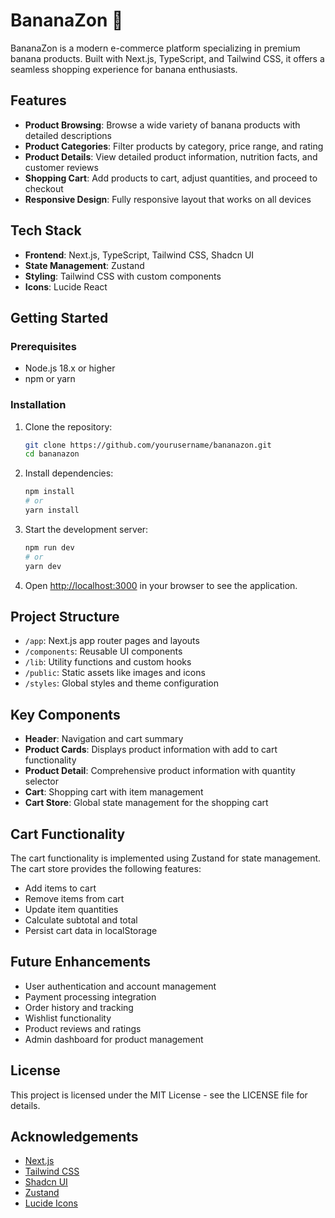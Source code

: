 # BananaZon 🍌

BananaZon is a modern e-commerce platform specializing in premium banana products. Built with Next.js, TypeScript, and Tailwind CSS, it offers a seamless shopping experience for banana enthusiasts.

## Features

- **Product Browsing**: Browse a wide variety of banana products with detailed descriptions
- **Product Categories**: Filter products by category, price range, and rating
- **Product Details**: View detailed product information, nutrition facts, and customer reviews
- **Shopping Cart**: Add products to cart, adjust quantities, and proceed to checkout
- **Responsive Design**: Fully responsive layout that works on all devices

## Tech Stack

- **Frontend**: Next.js, TypeScript, Tailwind CSS, Shadcn UI
- **State Management**: Zustand
- **Styling**: Tailwind CSS with custom components
- **Icons**: Lucide React

## Getting Started

### Prerequisites

- Node.js 18.x or higher
- npm or yarn

### Installation

1. Clone the repository:
   ```bash
   git clone https://github.com/yourusername/bananazon.git
   cd bananazon
   ```

2. Install dependencies:
   ```bash
   npm install
   # or
   yarn install
   ```

3. Start the development server:
   ```bash
   npm run dev
   # or
   yarn dev
   ```

4. Open [http://localhost:3000](http://localhost:3000) in your browser to see the application.

## Project Structure

- `/app`: Next.js app router pages and layouts
- `/components`: Reusable UI components
- `/lib`: Utility functions and custom hooks
- `/public`: Static assets like images and icons
- `/styles`: Global styles and theme configuration

## Key Components

- **Header**: Navigation and cart summary
- **Product Cards**: Displays product information with add to cart functionality
- **Product Detail**: Comprehensive product information with quantity selector
- **Cart**: Shopping cart with item management
- **Cart Store**: Global state management for the shopping cart

## Cart Functionality

The cart functionality is implemented using Zustand for state management. The cart store provides the following features:

- Add items to cart
- Remove items from cart
- Update item quantities
- Calculate subtotal and total
- Persist cart data in localStorage

## Future Enhancements

- User authentication and account management
- Payment processing integration
- Order history and tracking
- Wishlist functionality
- Product reviews and ratings
- Admin dashboard for product management

## License

This project is licensed under the MIT License - see the LICENSE file for details.

## Acknowledgements

- [Next.js](https://nextjs.org/)
- [Tailwind CSS](https://tailwindcss.com/)
- [Shadcn UI](https://ui.shadcn.com/)
- [Zustand](https://github.com/pmndrs/zustand)
- [Lucide Icons](https://lucide.dev/)
